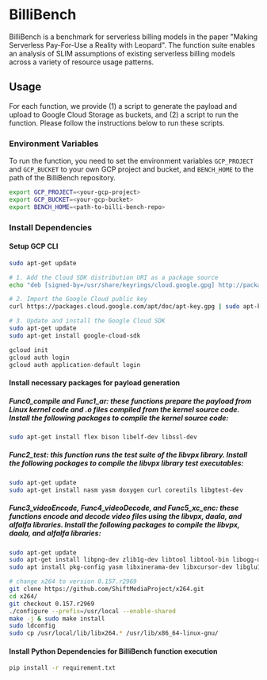 # BilliBench

BilliBench is a benchmark for serverless billing models in the paper "Making Serverless Pay-For-Use a Reality with Leopard". The function suite enables an analysis of SLIM assumptions of existing serverless billing models across a variety of resource usage patterns. 

## Usage

For each function, we provide (1) a script to generate the payload and upload to Google Cloud Storage as buckets, and (2) a script to run the function. Please follow the instructions below to run these scripts.

### Environment Variables
To run the function, you need to set the environment variables `GCP_PROJECT` and `GCP_BUCKET` to your own GCP project and bucket, and `BENCH_HOME` to the path of the BilliBench repository.

```bash
export GCP_PROJECT=<your-gcp-project>
export GCP_BUCKET=<your-gcp-bucket>
export BENCH_HOME=<path-to-billi-bench-repo>
```

### Install Dependencies

#### Setup GCP CLI
```bash
sudo apt-get update

# 1. Add the Cloud SDK distribution URI as a package source
echo "deb [signed-by=/usr/share/keyrings/cloud.google.gpg] http://packages.cloud.google.com/apt cloud-sdk main" | sudo tee -a /etc/apt/sources.list.d/google-cloud-sdk.list

# 2. Import the Google Cloud public key
curl https://packages.cloud.google.com/apt/doc/apt-key.gpg | sudo apt-key --keyring /usr/share/keyrings/cloud.google.gpg add -

# 3. Update and install the Google Cloud SDK
sudo apt-get update
sudo apt-get install google-cloud-sdk

gcloud init
gcloud auth login
gcloud auth application-default login
```

#### Install necessary packages for payload generation

##### Func0_compile and Func1_ar: these functions prepare the payload from Linux kernel code and .o files compiled from the kernel source code. Install the following packages to compile the kernel source code:
```bash
sudo apt-get install flex bison libelf-dev libssl-dev
```

##### Func2_test: this function runs the test suite of the libvpx library. Install the following packages to compile the libvpx library test executables:
```bash
sudo apt-get update
sudo apt-get install nasm yasm doxygen curl coreutils libgtest-dev
```

##### Func3_videoEncode, Func4_videoDecode, and Func5_xc_enc: these functions encode and decode video files using the libvpx, daala, and alfalfa libraries. Install the following packages to compile the libvpx, daala, and alfalfa libraries:
```bash
sudo apt-get update
sudo apt-get install libpng-dev zlib1g-dev libtool libtool-bin libogg-dev
sudo apt install pkg-config yasm libxinerama-dev libxcursor-dev libglu1-mesa-dev libboost-all-dev libx264-dev libxrandr-dev libxi-dev libglew-dev libglfw3-dev libjpeg-dev

# change x264 to version 0.157.r2969
git clone https://github.com/ShiftMediaProject/x264.git
cd x264/
git checkout 0.157.r2969
./configure --prefix=/usr/local --enable-shared
make -j & sudo make install
sudo ldconfig
sudo cp /usr/local/lib/libx264.* /usr/lib/x86_64-linux-gnu/
```


#### Install Python Dependencies for BilliBench function execution
```bash
pip install -r requirement.txt
```

